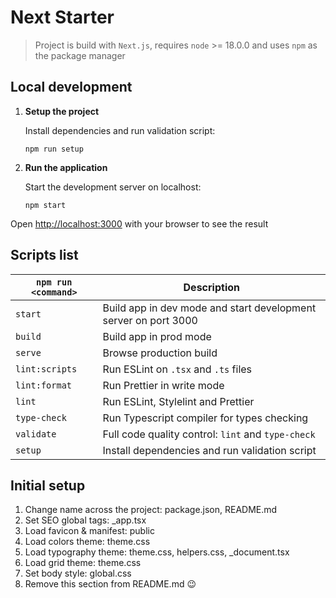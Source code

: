 # Next Starter

> Project is build with `Next.js`, requires `node` >= 18.0.0 and uses `npm` as the package manager

## Local development

1. **Setup the project**

   Install dependencies and run validation script:

   ```shell
   npm run setup
   ```

1. **Run the application**

   Start the development server on localhost:

   ```shell
   npm start
   ```

Open [http://localhost:3000](http://localhost:3000) with your browser to see the result

## Scripts list

| `npm run <command>` | Description                                                     |
| ------------------- | --------------------------------------------------------------- |
| `start`             | Build app in dev mode and start development server on port 3000 |
| `build`             | Build app in prod mode                                          |
| `serve`             | Browse production build                                         |
| `lint:scripts`      | Run ESLint on `.tsx` and `.ts` files                            |
| `lint:format`       | Run Prettier in write mode                                      |
| `lint`              | Run ESLint, Stylelint and Prettier                              |
| `type-check`        | Run Typescript compiler for types checking                      |
| `validate`          | Full code quality control: `lint` and `type-check`              |
| `setup`             | Install dependencies and run validation script                  |

## Initial setup

1. Change name across the project: package.json, README.md
1. Set SEO global tags: \_app.tsx
1. Load favicon & manifest: public
1. Load colors theme: theme.css
1. Load typography theme: theme.css, helpers.css, \_document.tsx
1. Load grid theme: theme.css
1. Set body style: global.css
1. Remove this section from README.md 😉
